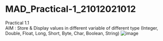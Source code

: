 # MAD_Practical-1_21012021012
Practical 1.1<br/>
AIM : Store & Display values in different variable of different type (Integer, Double, Float, Long, Short, Byte, Char, Boolean, String)
![image](https://github.com/jaydipchangani/MAD_Practical-1_21012021012/assets/98078979/c258d4e8-3a8c-4b47-bedc-8e49890640c1)
